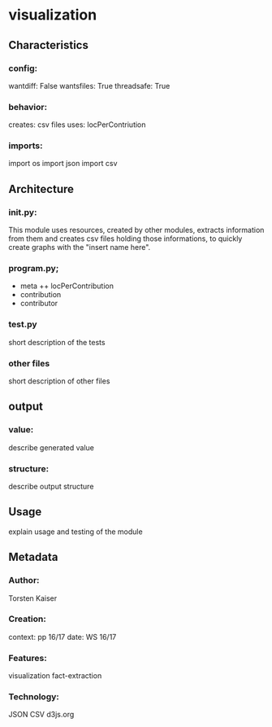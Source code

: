 # visualization

## Characteristics
### config:
wantdiff: 	False
wantsfiles: 	True
threadsafe: 	True
### behavior:
creates: 	csv files
uses: 		locPerContriution
### imports:	
import os
import json
import csv

## Architecture
### __init__.py:
This module uses resources, created by other modules,
extracts information from them and creates csv files holding those informations,
to quickly create graphs with the "insert name here".
### program.py;
+ meta
++ locPerContribution
+ contribution
+ contributor
### test.py
short description of the tests
### other files
short description of other files

## output
### value:
describe generated value
### structure:
describe output structure

## Usage
explain usage and testing of the module

## Metadata
### Author:
Torsten Kaiser
### Creation:
context: pp 16/17
date: WS 16/17
### Features:
visualization
fact-extraction
### Technology:
JSON
CSV
d3js.org

